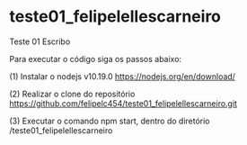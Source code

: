 # teste01_felipelellescarneiro

Teste 01 Escribo

Para executar o código siga os passos abaixo:

(1) Instalar o nodejs v10.19.0 https://nodejs.org/en/download/

(2) Realizar o clone do repositório https://github.com/felipelc454/teste01_felipelellescarneiro.git

(3) Executar o comando npm start, dentro do diretório /teste01_felipelellescarneiro
